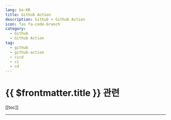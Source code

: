 ```yaml
---
lang: ko-KR
title: Github Action
description: Github > Github Action
icon: fas fa-code-branch
category:
  - Github
  - Github Action
tag: 
  - github
  - github-action
  - cicd
  - ci
  - cd
---
```


# {{ $frontmatter.title }} 관련

[[toc]]

---

<TagLinks />
